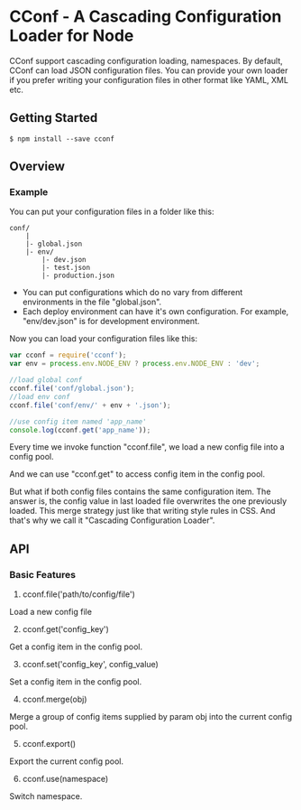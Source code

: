 # CConf - A Cascading Configuration Loader for Node

CConf support cascading configuration loading, namespaces. By default, CConf can load JSON configuration files. You can provide your own loader if you prefer writing your configuration files in other format like YAML, XML etc.

## Getting Started

```
$ npm install --save cconf
```

## Overview
### Example

You can put your configuration files in a folder like this:

```
conf/
    |
    |- global.json
    |- env/
        |- dev.json
        |- test.json
        |- production.json
```

* You can put configurations which do no vary from different environments in the file "global.json".
* Each deploy environment can have it's own configuration. For example, "env/dev.json" is for development environment.

Now you can load your configuration files like this:

```js
var cconf = require('cconf');
var env = process.env.NODE_ENV ? process.env.NODE_ENV : 'dev';

//load global conf
cconf.file('conf/global.json');
//load env conf
cconf.file('conf/env/' + env + '.json');

//use config item named 'app_name'
console.log(cconf.get('app_name'));
```

Every time we invoke function "cconf.file", we load a new config file into a config pool.

And we can use "cconf.get" to access config item in the config pool.

But what if both config files contains the same configuration item. The answer is, the config value in last loaded file overwrites the one previously loaded. This merge strategy just like that writing style rules in CSS. And that's why we call it "Cascading Configuration Loader".

## API
### Basic Features
1. cconf.file('path/to/config/file')

Load a new config file

2. cconf.get('config_key')

Get a config item in the config pool.

3. cconf.set('config_key', config_value)

Set a config item in the config pool.

4. cconf.merge(obj)

Merge a group of config items supplied by param obj into the current config pool.

5. cconf.export()

Export the current config pool.

6. cconf.use(namespace)

Switch namespace.